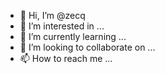 - 👋 Hi, I’m @zecq
- 👀 I’m interested in ...
- 🌱 I’m currently learning ...
- 💞️ I’m looking to collaborate on ...
- 📫 How to reach me ...

<!---
zecq/zecq is a ✨ special ✨ repository because its `README.md` (this file) appears on your GitHub profile.
You can click the Preview link to take a look at your changes.
--->
